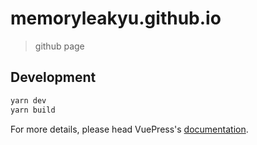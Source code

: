 # memoryleakyu.github.io

> github page

## Development

```bash
yarn dev
yarn build
```

For more details, please head VuePress's [documentation](https://v1.vuepress.vuejs.org/).

